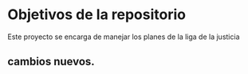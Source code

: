 # Objetivos de la repositorio

Este proyecto se encarga de manejar los planes de la liga de la justicia


## cambios nuevos.